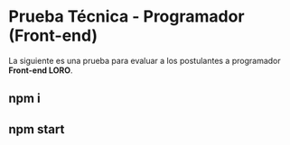 
# Prueba Técnica - Programador (Front-end)
La siguiente es una prueba para evaluar a los postulantes a programador **Front-end LORO**.

## npm i

## npm start
